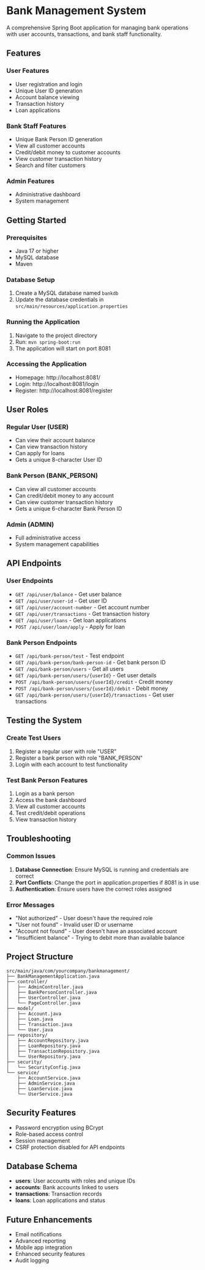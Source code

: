 # Bank Management System

A comprehensive Spring Boot application for managing bank operations with user accounts, transactions, and bank staff functionality.

## Features

### User Features
- User registration and login
- Unique User ID generation
- Account balance viewing
- Transaction history
- Loan applications

### Bank Staff Features
- Unique Bank Person ID generation
- View all customer accounts
- Credit/debit money to customer accounts
- View customer transaction history
- Search and filter customers

### Admin Features
- Administrative dashboard
- System management

## Getting Started

### Prerequisites
- Java 17 or higher
- MySQL database
- Maven

### Database Setup
1. Create a MySQL database named `bankdb`
2. Update the database credentials in `src/main/resources/application.properties`

### Running the Application
1. Navigate to the project directory
2. Run: `mvn spring-boot:run`
3. The application will start on port 8081

### Accessing the Application
- Homepage: http://localhost:8081/
- Login: http://localhost:8081/login
- Register: http://localhost:8081/register

## User Roles

### Regular User (USER)
- Can view their account balance
- Can view transaction history
- Can apply for loans
- Gets a unique 8-character User ID

### Bank Person (BANK_PERSON)
- Can view all customer accounts
- Can credit/debit money to any account
- Can view customer transaction history
- Gets a unique 6-character Bank Person ID

### Admin (ADMIN)
- Full administrative access
- System management capabilities

## API Endpoints

### User Endpoints
- `GET /api/user/balance` - Get user balance
- `GET /api/user/user-id` - Get user ID
- `GET /api/user/account-number` - Get account number
- `GET /api/user/transactions` - Get transaction history
- `GET /api/user/loans` - Get loan applications
- `POST /api/user/loan/apply` - Apply for loan

### Bank Person Endpoints
- `GET /api/bank-person/test` - Test endpoint
- `GET /api/bank-person/bank-person-id` - Get bank person ID
- `GET /api/bank-person/users` - Get all users
- `GET /api/bank-person/users/{userId}` - Get user details
- `POST /api/bank-person/users/{userId}/credit` - Credit money
- `POST /api/bank-person/users/{userId}/debit` - Debit money
- `GET /api/bank-person/users/{userId}/transactions` - Get user transactions

## Testing the System

### Create Test Users
1. Register a regular user with role "USER"
2. Register a bank person with role "BANK_PERSON"
3. Login with each account to test functionality

### Test Bank Person Features
1. Login as a bank person
2. Access the bank dashboard
3. View all customer accounts
4. Test credit/debit operations
5. View transaction history

## Troubleshooting

### Common Issues
1. **Database Connection**: Ensure MySQL is running and credentials are correct
2. **Port Conflicts**: Change the port in application.properties if 8081 is in use
3. **Authentication**: Ensure users have the correct roles assigned

### Error Messages
- "Not authorized" - User doesn't have the required role
- "User not found" - Invalid user ID or username
- "Account not found" - User doesn't have an associated account
- "Insufficient balance" - Trying to debit more than available balance

## Project Structure
```
src/main/java/com/yourcompany/bankmanagement/
├── BankManagementApplication.java
├── controller/
│   ├── AdminController.java
│   ├── BankPersonController.java
│   ├── UserController.java
│   └── PageController.java
├── model/
│   ├── Account.java
│   ├── Loan.java
│   ├── Transaction.java
│   └── User.java
├── repository/
│   ├── AccountRepository.java
│   ├── LoanRepository.java
│   ├── TransactionRepository.java
│   └── UserRepository.java
├── security/
│   └── SecurityConfig.java
└── service/
    ├── AccountService.java
    ├── AdminService.java
    ├── LoanService.java
    └── UserService.java
```

## Security Features
- Password encryption using BCrypt
- Role-based access control
- Session management
- CSRF protection disabled for API endpoints

## Database Schema
- **users**: User accounts with roles and unique IDs
- **accounts**: Bank accounts linked to users
- **transactions**: Transaction records
- **loans**: Loan applications and status

## Future Enhancements
- Email notifications
- Advanced reporting
- Mobile app integration
- Enhanced security features
- Audit logging

